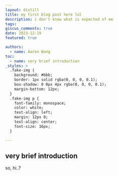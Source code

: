 ```yaml
---
layout: distill
title: my first blog post here lol
description: i don't know what is expected of me
tags:
giscus_comments: true
date: 2023-12-19
featured: true

authors:
  - name: Aaron Wang
toc:
  - name: very brief introduction
_styles: >
  .fake-img {
    background: #bbb;
    border: 1px solid rgba(0, 0, 0, 0.1);
    box-shadow: 0 0px 4px rgba(0, 0, 0, 0.1);
    margin-bottom: 12px;
  }
  .fake-img p {
    font-family: monospace;
    color: white;
    text-align: left;
    margin: 12px 0;
    text-align: center;
    font-size: 16px;
  }

---
```


## very brief introduction

so, hi..?